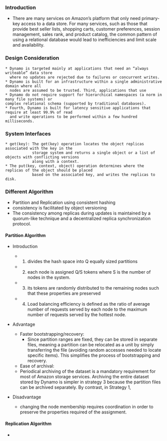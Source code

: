### Introduction
  * There are many services on Amazon’s platform that only need
primary-key access to a data store. For many services, such as
those that provide best seller lists, shopping carts, customer
preferences, session management, sales rank, and product catalog,
the common pattern of using a relational database would lead to
inefficiencies and limit scale and availability.

### Design Consideration 
    * Dynamo is targeted mainly at applications that need an “always writeable” data store
      where no updates are rejected due to failures or concurrent writes.
    * Dynamo is built for an infrastructure within a single administrative domain where all
      nodes are assumed to be trusted. Third, applications that use
    * Dynamo do not require support for hierarchical namespaces (a norm in many file systems) or 
    complex relational schema (supported by traditional databases).
    * Fourth, Dynamo is built for latency sensitive applications that require at least 99.9% of read
      and write operations to be performed within a few hundred milliseconds.

### System Interfaces
    * get(key): The get(key) operation locates the object replicas associated with the key in the
                storage system and returns a single object or a list of objects with conflicting versions 
                along with a context.
    * The put(key, context, object) operation determines where the replicas of the object should be placed 
                based on the associated key, and writes the replicas to disk.

### Different Algorithm 
* Partition and Replication using consistent hashing
* consistency is facilitated by object versioning 
* The consistency among replicas during updates is maintained by a quorum-like technique and a
decentralized replica synchronization protocol.
 
#### Partition Algorithm
* Introduction 
    * 1. divides the hash space into Q equally sized partitions
    * 2. each node is assigned Q/S tokens where S is the number of nodes in the system.
    * 3. its tokens are randomly distributed to the remaining nodes such that these properties are preserved
    * 4. Load balancing efficiency is defined as the ratio of average number of requests served by each node to the maximum number of requests
served by the hottest node.

* Advantage 
    * Faster bootstrapping/recovery:
      * Since partition ranges are fixed, they can be stored in separate  files, meaning a partition can be relocated as a unit by simply
        transferring the file (avoiding random accesses needed to locate specific items). This simplifies the process of bootstrapping and
        recovery.
    * Ease of archival: 
     * Periodical archiving of the dataset is a mandatory requirement for most of Amazon storage services.
        Archiving the entire dataset stored by Dynamo is simpler in strategy 3 because the partition files can be archived separately. 
        By contrast, in Strategy 1,

* Disadvantage 
    * changing the node membership requires coordination in order to preserve the properties required of the assignment.

#### Replication Algorithm 
* 
